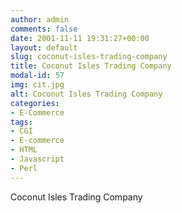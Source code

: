 ```yaml
---
author: admin
comments: false
date: 2001-11-11 19:31:27+00:00
layout: default
slug: coconut-isles-trading-company
title: Coconut Isles Trading Company
modal-id: 57
img: cit.jpg
alt: Coconut Isles Trading Company
categories:
- E-Commerce
tags:
- CGI
- E-commerce
- HTML
- Javascript
- Perl
---
```

Coconut Isles Trading Company
